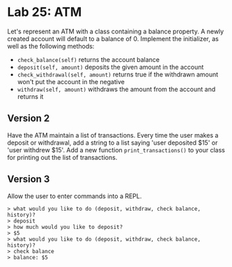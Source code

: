
# Lab 25: ATM

Let's represent an ATM with a class containing a balance property. A newly created account will default to a balance of 0. Implement the initializer, as well as the following methods:

- `check_balance(self)` returns the account balance
- `deposit(self, amount)` deposits the given amount in the account
- `check_withdrawal(self, amount)` returns true if the withdrawn amount won't put the account in the negative
- `withdraw(self, amount)` withdraws the amount from the account and returns it

## Version 2

Have the ATM maintain a list of transactions. Every time the user makes a deposit or withdrawal, add a string to a list saying 'user deposited $15' or 'user withdrew $15'. Add a new function `print_transactions()` to your class for printing out the list of transactions.

## Version 3

Allow the user to enter commands into a REPL.
```
> what would you like to do (deposit, withdraw, check balance, history)?
> deposit
> how much would you like to deposit?
> $5
> what would you like to do (deposit, withdraw, check balance, history)?
> check balance
> balance: $5
```
